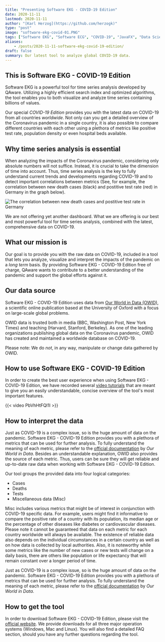 ```yaml
---
title: "Presenting Software EKG - COVID-19 Edition"
date: 2020-11-11
lastmod: 2020-11-11
author: "[Karl Herzog](https://github.com/herzogk)"
type: "post"
image: "software-ekg-covid-01.PNG"
tags: ["Software EKG", "Software ECG", "COVID-19", "JavaFX", "Data Science", "Data Analytics"]
aliases:
    - /posts/2020-11-11-software-ekg-covid-19-edition/
draft: false
summary: Our latest tool to analyze global COVID-19 data.
---
```


## This is Software EKG - COVID-19 Edition

Software EKG is a powerful tool for time series analysis developed by QAware. Utilizing a highly efficient search index and optimized algorithms, the tool enables you to both visualize and analyze time series containing billions of values.

Our special *COVID-19 Edition* provides you with the latest data on COVID-19 from all countries *worldwide*. Not only can you get a detailed overview of the Coronavirus pandemic in a single country, it is also possible to compare different countries with each other using a plethora of metrics like positive test rate, population density or even hospital beds available.

## Why time series analysis is essential

When analyzing the impacts of the Coronavirus pandemic, considering only absolute numbers will not suffice. Instead, it is crucial to take the dimension of time into account. Thus, time series analysis is the key to fully understand current trends and developments regarding COVID-19 and to detect important correlations between metrics (See, for example, the correlation between new death cases (black) and postitive test rate (red) in Germany in the graph below).

![The correlation between new death cases and postitive test rate in Germany](/images/software-ekg-covid-04.PNG)

We are not offering yet another dashboard. What we are offering is our best and most powerful tool for time series analysis, combined with the latest, comprehensive data on COVID-19.

## What our mission is

Our goal is to provide you with the raw data on COVID-19, included in a tool that lets you analyze, visualize and interpret the impacts of the pandemic on a *long term* basis.
By providing Software EKG - COVID-19 Edition free of charge, QAware wants to contribute to a better understanding of the pandemic and support the global efforts against it.

## Our data source

Software EKG - COVID-19 Edition uses data from [Our World in Data (OWID)](https://ourworldindata.org/), a scientific online publication based at the University of Oxford with a focus on large-scale global problems.

OWID data is trusted both in media (BBC, Washington Post, New York Times) and teaching (Harvard, Stanford, Berkeley). As one of the leading organizations publishing global data on the Coronavirus pandemic, OWID has created and maintained a worldwide database on COVID-19.

Please note: We do *not*, in any way, manipulate or change data gathered by OWID.

## How to use Software EKG - COVID-19 Edition

In order to create the best user experience when using Software EKG - COVID-19 Edition, we have recorded several [video tutorials](https://www.youtube.com/playlist?list=PLeUCKzjz0gD5D6OHRnKDQwr5Rnhm2BXsa) that are meant to give you an easily understandable, concise overview of the tool's most important features.

{{< video PbVhHtFQI1I >}}

## How to interpret the data

Just as COVID-19 is a complex issue, so is the huge amount of data on the pandemic. Software EKG - COVID-19 Edition provides you with a plethora of metrics that can be used for further analysis. To fully understand the meaning of each metric, please refer to the [official documentation](https://github.com/owid/covid-19-data/blob/master/public/data/owid-covid-codebook.csv) by *Our World in Data*. Besides an understandable explanation, OWID also provides the source of each metric. Thus, users can be sure they will get reliable and up-to-date raw data when working with Software EKG - COVID-19 Edition.

Our tool groups the provided data into four logical categories: 
- Cases 
- Deaths
- Tests
- Miscellaneous data (Misc)

Misc includes various metrics that might be of interest in conjunction with COVID-19 specific data. For example, users might find it informative to compare the positive rate of a country with its population, its median age or the percentage of other diseases like diabetes or cardiovascular diseases.
Please note it cannot be guaranteed that data on each metric for each country worldwide will always be available. The existence of reliable data also depends on the individual circumstances in a certain country as well as on how data is collected by local authorities.
Also, it is noteworthy while some metrics like the number of new cases or new tests will change on a daily basis, there are others like population or life expectancy that will remain constant over a longer period of time.

Just as COVID-19 is a complex issue, so is the huge amount of data on the pandemic. Software EKG - COVID-19 Edition provides you with a plethora of metrics that can be used for further analysis. To fully understand the meaning of each metric, please refer to the [official documentation](https://github.com/owid/covid-19-data/blob/master/public/data/owid-covid-codebook.csv) by *Our World in Data*.

## How to get the tool

In order to download Software EKG - COVID-19 Edition, please visit the [official website](https://qaware.de/software-ekg-covid-edition). We provide downloads for all three major operation systems (Windows, Mac and Linux). You will also find a detailed FAQ section, should you have any further questions regarding the tool.
